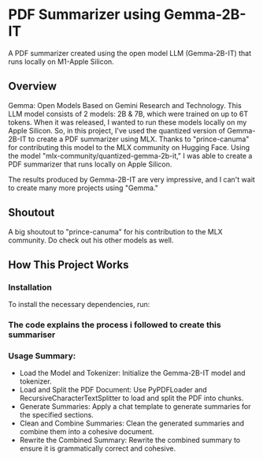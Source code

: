 # PDF Summarizer using Gemma-2B-IT

A PDF summarizer created using the open model LLM (Gemma-2B-IT) that runs locally on M1-Apple Silicon.

## Overview

Gemma: Open Models Based on Gemini Research and Technology. This LLM model consists of 2 models: 2B & 7B, which were trained on up to 6T tokens. When it was released, I wanted to run these models locally on my Apple Silicon. So, in this project, I've used the quantized version of Gemma-2B-IT to create a PDF summarizer using MLX. Thanks to "prince-canuma" for contributing this model to the MLX community on Hugging Face. Using the model "mlx-community/quantized-gemma-2b-it," I was able to create a PDF summarizer that runs locally on Apple Silicon.

The results produced by Gemma-2B-IT are very impressive, and I can't wait to create many more projects using "Gemma."

## Shoutout

A big shoutout to "prince-canuma" for his contribution to the MLX community. Do check out his other models as well.

## How This Project Works

### Installation

To install the necessary dependencies, run:

### The code explains the process i followed to create this summariser 

### Usage Summary:
- Load the Model and Tokenizer: Initialize the Gemma-2B-IT model and tokenizer.
- Load and Split the PDF Document: Use PyPDFLoader and RecursiveCharacterTextSplitter to load and split the PDF into chunks.
- Generate Summaries: Apply a chat template to generate summaries for the specified sections.
- Clean and Combine Summaries: Clean the generated summaries and combine them into a cohesive document.
- Rewrite the Combined Summary: Rewrite the combined summary to ensure it is grammatically correct and cohesive.
